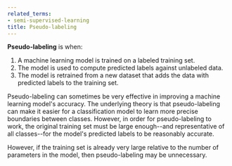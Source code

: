 ```yaml
---
related_terms:
- semi-supervised-learning
title: Pseudo-labeling
---
```


**Pseudo-labeling** is when:

1. A machine learning model is trained on a labeled training set.
2. The model is used to compute predicted labels against unlabeled data.
3. The model is retrained from a new dataset that adds the data with predicted labels to the training set.

Pseudo-labeling can sometimes be very effective in improving a machine learning model's accuracy. The underlying theory is that pseudo-labeling can make it easier for a classification model to learn more precise boundaries between classes. However, in order for pseudo-labeling to work, the original training set must be large enough--and representative of all classes--for the model's predicted labels to be reasonably accurate.

However, if the training set is already very large relative to the number of parameters in the model, then pseudo-labeling may be unnecessary.
